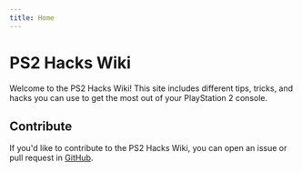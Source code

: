 ```yaml
---
title: Home
---
```

# PS2 Hacks Wiki

Welcome to the PS2 Hacks Wiki! This site includes different tips, tricks, and hacks you can use to get the most out of your PlayStation 2 console.

## Contribute

If you'd like to contribute to the PS2 Hacks Wiki, you can open an issue or pull request in [GitHub](https://github.com/ps2hackswiki/ps2hackswiki).
